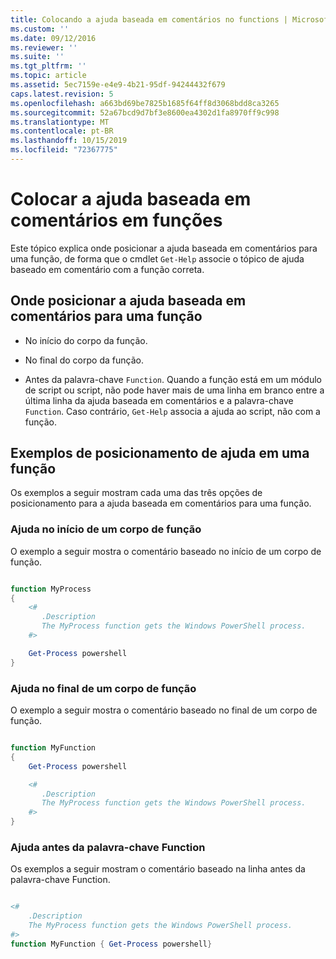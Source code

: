 ```yaml
---
title: Colocando a ajuda baseada em comentários no functions | Microsoft Docs
ms.custom: ''
ms.date: 09/12/2016
ms.reviewer: ''
ms.suite: ''
ms.tgt_pltfrm: ''
ms.topic: article
ms.assetid: 5ec7159e-e4e9-4b21-95df-94244432f679
caps.latest.revision: 5
ms.openlocfilehash: a663bd69be7825b1685f64ff8d3068bdd8ca3265
ms.sourcegitcommit: 52a67bcd9d7bf3e8600ea4302d1fa8970ff9c998
ms.translationtype: MT
ms.contentlocale: pt-BR
ms.lasthandoff: 10/15/2019
ms.locfileid: "72367775"
---
```

# <a name="placing-comment-based-help-in-functions"></a>Colocar a ajuda baseada em comentários em funções

Este tópico explica onde posicionar a ajuda baseada em comentários para uma função, de forma que o cmdlet `Get-Help` associe o tópico de ajuda baseado em comentário com a função correta.

## <a name="where-to-place-comment-based-help-for-a-function"></a>Onde posicionar a ajuda baseada em comentários para uma função

- No início do corpo da função.

- No final do corpo da função.

- Antes da palavra-chave `Function`. Quando a função está em um módulo de script ou script, não pode haver mais de uma linha em branco entre a última linha da ajuda baseada em comentários e a palavra-chave `Function`. Caso contrário, `Get-Help` associa a ajuda ao script, não com a função.

## <a name="examples-of-help-placement-in-a-function"></a>Exemplos de posicionamento de ajuda em uma função

 Os exemplos a seguir mostram cada uma das três opções de posicionamento para a ajuda baseada em comentários para uma função.

### <a name="help-at-the-beginning-of-a-function-body"></a>Ajuda no início de um corpo de função

 O exemplo a seguir mostra o comentário baseado no início de um corpo de função.

```powershell

function MyProcess
{
    <#
       .Description
       The MyProcess function gets the Windows PowerShell process.
    #>

    Get-Process powershell
}

```

### <a name="help-at-the-end-of-a-function-body"></a>Ajuda no final de um corpo de função

 O exemplo a seguir mostra o comentário baseado no final de um corpo de função.

```powershell

function MyFunction
{
    Get-Process powershell

    <#
       .Description
       The MyProcess function gets the Windows PowerShell process.
    #>
}

```

### <a name="help-before-the-function-keyword"></a>Ajuda antes da palavra-chave Function

 Os exemplos a seguir mostram o comentário baseado na linha antes da palavra-chave Function.

```powershell

<#
    .Description
    The MyProcess function gets the Windows PowerShell process.
#>
function MyFunction { Get-Process powershell}

```